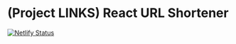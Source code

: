 # (Project LINKS) React URL Shortener

[![Netlify Status](https://api.netlify.com/api/v1/badges/4637a2d5-5800-4e23-b0f1-880f7cea0f05/deploy-status)](https://app.netlify.com/sites/adoring-hugle-24b966/deploys)
